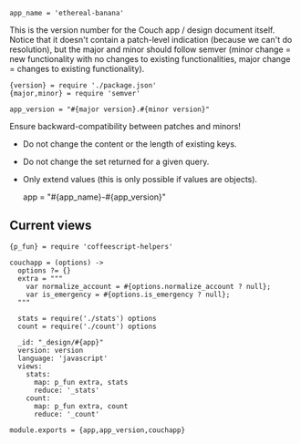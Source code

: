     app_name = 'ethereal-banana'

This is the version number for the Couch app / design document itself.
Notice that it doesn't contain a patch-level indication (because we
can't do resolution), but the major and minor should follow semver
(minor change = new functionality with no changes to existing
functionalities, major change = changes to existing functionality).

    {version} = require './package.json'
    {major,minor} = require 'semver'

    app_version = "#{major version}.#{minor version}"

Ensure backward-compatibility between patches and minors!

- Do not change the content or the length of existing keys.
- Do not change the set returned for a given query.
- Only extend values (this is only possible if values are objects).

    app = "#{app_name}-#{app_version}"

Current views
-------------

    {p_fun} = require 'coffeescript-helpers'

    couchapp = (options) ->
      options ?= {}
      extra = """
        var normalize_account = #{options.normalize_account ? null};
        var is_emergency = #{options.is_emergency ? null};
      """

      stats = require('./stats') options
      count = require('./count') options

      _id: "_design/#{app}"
      version: version
      language: 'javascript'
      views:
        stats:
          map: p_fun extra, stats
          reduce: '_stats'
        count:
          map: p_fun extra, count
          reduce: '_count'

    module.exports = {app,app_version,couchapp}
